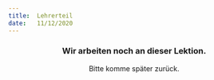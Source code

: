 ```yaml
---
title:  Lehrerteil
date:   11/12/2020
---
```


### <center>Wir arbeiten noch an dieser Lektion.</center>
<center>Bitte komme später zurück.</center>